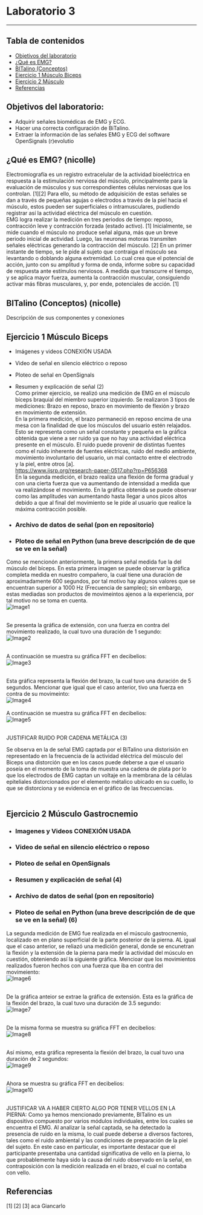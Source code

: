 # Laboratorio 3
------------
## Tabla de contenidos
- [Objetivos del laboratorio](#objetivos-del-laboratorio)
- [¿Qué es EMG?](#¿Qué-es-EMG)
- [BITalino (Conceptos)](#BITalino-(Conceptos))
- [Ejercicio 1 Músculo Biceps](#Ejercicio-1-Músculo-Biceps)
- [Ejercicio 2 Músculo](#Ejercicio-2-Músculo)
- [Referencias](#Referencias)
<p class="text-justify">
  
## Objetivos del laboratorio:
  - Adquirir señales biomédicas de EMG y ECG.
  - Hacer una correcta configuración de BiTalino.
  - Extraer la información de las señales EMG y ECG del software OpenSignals (r)evolutio
  
## ¿Qué es EMG? (nicolle)
Electromiografía es un registro extracelular de la actividad bioeléctrica en respuesta a la estimulación nerviosa del músculo, principalmente para la evaluación de músculos y sus correspondientes células nerviosas que los controlan. [1][2] Para ello, su método de adquisición de estas señales se dan a través de pequeñas agujas o electrodos a través de la piel hacia el músculo, estos pueden ser superficiales o intramusculares, pudiendo registrar así la actividad eléctrica del músculo en cuestión. <br />
EMG logra realizar la medición en tres periodos de tiempo: reposo, contracción leve y contracción forzada (estado activo). [1] Inicialmente, se mide cuando el músculo no produce señal alguna, más que un breve periodo inicial de actividad.  Luego, las neuronas motoras transmiten señales eléctricas generando la contracción del músculo. [2] En un primer instante de tiempo, se le pide al sujeto que contraiga el músculo sea levantando o doblando alguna extremidad. Lo cual crea que el potencial de acción, junto con su amplitud y forma de onda, informe sobre su capacidad de respuesta ante estímulos nerviosos. A medida que transcurre el tiempo, y se aplica mayor fuerza, aumenta la contracción muscular, consiguiendo activar más fibras musculares, y, por ende, potenciales de acción. [1]<br />

## BITalino (Conceptos) (nicolle)
Descripción de sus componentes y conexiones

## Ejercicio 1 Músculo Biceps 
- Imágenes y videos CONEXIÓN USADA 
- Video de señal en silencio eléctrico o reposo 
- Ploteo de señal en OpenSignals 
- Resumen y explicación de señal (2) <br />
Como primer ejercicio, se realizó una medición de EMG en el músculo bíceps braquial del miembro superior izquierdo. Se realizaron 3 tipos de mediciones: Brazo en reposo, brazo en movimiento de flexión y brazo en movimiento de extensión. <br />
En la primera medición, el brazo permaneció en reposo encima de una mesa con la finalidad de que los músculos del usuario estén relajados. Esto se representa como un señal constante y pequeña en la gráfica obtenida que viene a ser ruido ya que no hay una actividad eléctrica presente en el músculo. El ruido puede provenir de distintas fuentes como el ruido inherente de fuentes eléctricas, ruido del medio ambiente, movimiento involuntario del usuario, un mal contacto entre el electrodo y la piel, entre otros [a]. <br />
https://www.ijsrp.org/research-paper-0517.php?rp=P656368 <br />
En la segunda medición, el brazo realiza una flexión de forma gradual y con una cierta fuerza que va aumentando de intensidad a medida que va realizándose el movimiento. En la gráfica obtenida se puede observar como las amplitudes van aumentando hasta llegar a unos picos altos debido a que al final del movimiento se le pide al usuario que realice la máxima contracción posible.


- ### Archivo de datos de señal (pon en repositorio)
- ### Ploteo de señal en Python (una breve descripción de de que se ve en la señal) <br />
Como se mencionón anteriormente, la primera señal medida fue la del músculo del bíceps. En esta primera imagen se puede observar la gráfica completa medida en nuestro compañero, la cual tiene una duración de aproximadamente 600 segundos, por tal motivo hay algunos valores que se encuentran superior a 1000 Hz (Frecuencia de sampleo); sin embargo, estas mediadas son productos de movimeintos ajenos a la experiencia, por tal motivo no se toma en cuenta. <br />
![Image1](imges/Lab3/Imagen_1.png) <br /><br />


Se presenta la gráfica de extensión, con una fuerza en contra del movimiento realizado, la cual tuvo una duración de 1 segundo:<br />
![Image2](imges/Lab3/Señal_Biceps_1.png) <br /><br />

A continuación se muestra su gráfica FFT en decibelios:<br />
![Image3](imges/Lab3/FFT_Biceps_1.png) <br /><br />

Esta gráfica representa la flexión del brazo, la cual tuvo una duración de 5 segundos. Mencionar que igual que el caso anterior, tivo una fuerza en contra de su movimeinto: <br />
![Image4](imges/Lab3/Señal_Biceps_2.png)<br /><br />
A continuación se muestra su gráfica FFT en decibelios:<br />
![Image5](imges/Lab3/FFT_Biceps_2.png) <br /> <br />

JUSTIFICAR RUIDO POR CADENA METÁLICA (3)  <br />
<p class="text-justify">
Se observa en la de señal EMG captada por el BiTalino una distorisión en representado en la frecuencia de la actividad eléctrica del músculo del Biceps una distorción que en los casos puede deberse a que el usuario poseía en el momento de la toma de muestra una cadena de plata por lo que los electrodos de EMG captan un voltaje en la membrana de la células epiteliales distorcionados por el elemento métalico ubicado en su cuello, lo que se distorciona y se evidencia en el gráfico de las freccuencias.  <br /> <br />
</p>

## Ejercicio 2 Músculo Gastrocnemio
- ### Imagenes y Videos CONEXIÓN USADA
- ### Video de señal en silencio eléctrico o reposo 
- ### Ploteo de señal en OpenSignals 
- ### Resumen y explicación de señal (4)
- ### Archivo de datos de señal (pon en repositorio)
- ### Ploteo de señal en Python (una breve descripción de de que se ve en la señal) (6)
La segunda medición de EMG fue realizada en el músculo gastrocnemio, localizado en en plano superficial de la parte posterior de la pierna. AL igual que el caso anterior, se reliazó una medición general, donde se encunetran la flexión y la extensión de la pierna para medir la actividad del músculo en cuestión, obteniendo así la siguiente gráfica. Mencioar que los movimientos realizados fueron hechos con una fuerza que iba en contra del movimeiento:<br />
![Image6](imges/Lab3/Imagen_2.png) <br /><br />

De la gráfica anteior se extrae la gráfica de extensión. Esta es la gráfica de la flexión del brazo, la cual tuvo una duración de 3.5 segundo:<br />
![Image7](imges/Lab3/Señal_Gastrocnemio_1.png) <br /><br />

De la misma forma se muestra su gráfica FFT en decibelios:<br />
![Image8](imges/Lab3/FFT_Gastrocnemio_1.png) <br /><br />

Así mismo, esta gráfica representa la flexión del brazo, la cual tuvo una duración de 2 segundos: <br />
![Image9](imges/Lab3/Señal_Gastrocnemio_2.png)<br /><br />

Ahora se muestra su gráfica FFT en decibelios:<br />
![Image10](imges/Lab3/FFT_Gastrocnemio_2.png) <br /> <br />


JUSTIFICAR VA A HABER CIERTO ALGO POR TENER VELLOS EN LA PIERNA: Como ya hemos mencionado previamente, BITalino es un dispositivo compuesto por varios módulos individuales, entre los cuales se encuentra el EMG. Al analizar la señal captada, se ha detectado la presencia de ruido en la misma, lo cual puede deberse a diversos factores, tales como el ruido ambiental y las condiciones de preparación de la piel del sujeto. En este caso en particular, es importante destacar que el participante presentaba una cantidad significativa de vello en la pierna, lo que probablemente haya sido la causa del ruido observado en la señal, en contraposición con la medición realizada en el brazo, el cual no contaba con vello.

</p>

## Referencias
[1]
[2]
[3] aca Giancarlo
